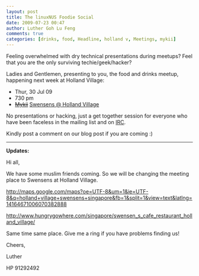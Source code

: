 ```yaml
---
layout: post
title: The linuxNUS Foodie Social
date: 2009-07-23 00:47
author: Luther Goh Lu Feng
comments: true
categories: [drinks, food, Headline, holland v, Meetings, mykii]
---
```

Feeling overwhelmed with dry technical presentations during meetups? Feel that you are the only surviving techie/geek/hacker?

Ladies and Gentlemen, presenting to you, the food and drinks meetup, happening next week at Holland Village:
<ul>
	<li>Thur, 30 Jul 09</li>
	<li>730 pm</li>
	<li><a href="http://www.mykii.com.sg/Mykii/just%20for%20you.html"><del datetime="2009-07-29T14:23:37+00:00">Mykii</del></a> <a href="http://www.hungrygowhere.com/singapore/swensen_s_cafe_restaurant_holland_village/"> Swensens @ Holland Village</a></li>

</ul>


No presentations or hacking, just a get together session for everyone who have been faceless in the mailing list and on <a href="http://linuxnus.org/irc">IRC</a>.

Kindly post a comment on our blog post if you are coming :)

<hr />

<strong>Updates:</strong>

Hi all,

We have some muslim friends coming. So we will be changing the meeting place to Swensens at Holland Village.

<a href="http://maps.google.com/maps?oe=UTF-8&um=1&ie=UTF-8&q=holland+village+swensens+singapore&fb=1&split=1&view=text&latlng=14164671006070382888 ">http://maps.google.com/maps?oe=UTF-8&um=1&ie=UTF-8&q=holland+village+swensens+singapore&fb=1&split=1&view=text&latlng=14164671006070382888 </a>

<a href="http://www.hungrygowhere.com/singapore/swensen_s_cafe_restaurant_holland_village/">http://www.hungrygowhere.com/singapore/swensen_s_cafe_restaurant_holland_village/</a>

Same time same place. Give me a ring if you have problems finding us!



Cheers,

Luther

HP 91292492
